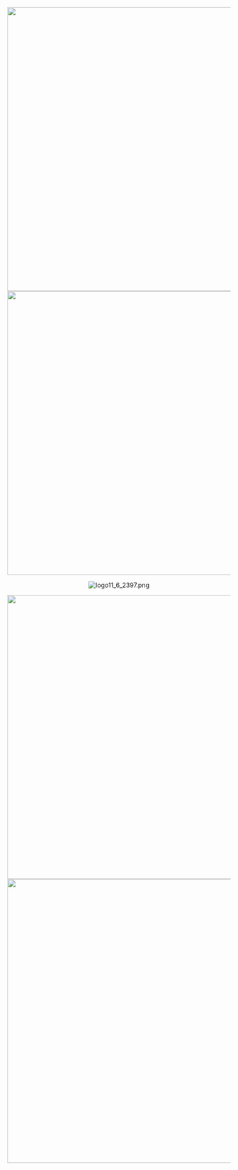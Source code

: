 <p align="center">
<img src="https://github.com/Mobanzu/Mobanzu/blob/main/assets/line.gif" width=640>
<img src="https://github.com/Mobanzu/Mobanzu/blob/main/assets/line.gif" width=640>
</p>

<p align="center">
<img src="https://img68.com/images/2022/11/06/logo11_6_2397.png" alt="logo11_6_2397.png" border="0" />
</p>

<p align="center">
<img src="https://github.com/Mobanzu/Mobanzu/blob/main/assets/line.gif" width=640>
<img src="https://github.com/Mobanzu/Mobanzu/blob/main/assets/line.gif" width=640>
</p>

